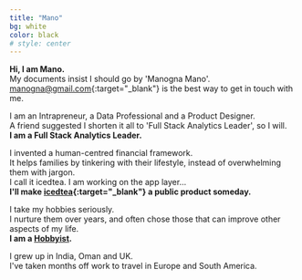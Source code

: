 ```yaml
---
title: "Mano"
bg: white
color: black
# style: center
---
```


**Hi, I am Mano.**\
My documents insist I should go by 'Manogna Mano'.\
<manogna@gmail.com>{:target="_blank"} is the best way to get in touch with me.


I am an Intrapreneur, a Data Professional and a Product Designer.\
A friend suggested I shorten it all to 'Full Stack Analytics Leader', so I will.\
**I am a Full Stack Analytics Leader.**

I invented a human-centred financial framework.\
It helps families by tinkering with their lifestyle, instead of overwhelming them with jargon.\
I call it icedtea. I am working on the app layer...\
**I'll make [icedtea](https://icedtea.app){:target="_blank"} a public product someday.**

I take my hobbies seriously.\
I nurture them over years, and often chose those that can improve other aspects of my life.\
**I am a [Hobbyist](#hobbies).**

I grew up in India, Oman and UK.\
I've taken months off work to travel in Europe and South America.
